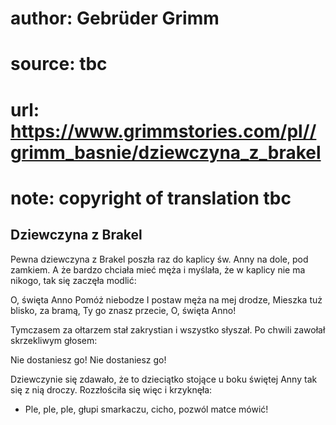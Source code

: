 # author: Gebrüder Grimm
# source: tbc
# url: https://www.grimmstories.com/pl//grimm_basnie/dziewczyna_z_brakel
# note: copyright of translation tbc

## Dziewczyna z Brakel 

Pewna dziewczyna z Brakel poszła raz do kaplicy św. Anny na dole, pod
zamkiem. A że bardzo chciała mieć męża i myślała, że w kaplicy nie ma
nikogo, tak się zaczęła modlić:

O, święta Anno
Pomóż niebodze
I postaw męża na mej drodze,
Mieszka tuż blisko, za bramą,
Ty go znasz przecie,
O, święta Anno!

Tymczasem za ołtarzem stał zakrystian i wszystko słyszał. Po chwili
zawołał skrzekliwym głosem:

Nie dostaniesz go!
Nie dostaniesz go!

Dziewczynie się zdawało, że to dzieciątko stojące u boku świętej Anny
tak się z nią droczy. Rozzłościła się więc i krzyknęła:

- Ple, ple, ple, głupi smarkaczu, cicho, pozwól matce mówić!
